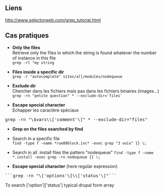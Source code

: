 ## Liens 

http://www.selectorweb.com/grep_tutorial.html
## Cas pratiques

* **Only the files**    
Retrieve only the files in which the string is found whatever the number of instance in this file   
```grep -rl "my string```

* **Files inside a specific dir**   
```grep -r "autocomplete" sites/all/modules/nodequeue```   

* **Exclude dir**   
Chercher dans les fichiers mais pas dans les fichiers binaires (images...)   
```grep -rn "petite question" * --exclude-dir='files'```

* **Escape special character**   
Echapper les caractère spéciaux    
<pre>grep -rn "\$vars\\['comment'\]" * --exclude-dir="files"</pre>

* **Grep on the files searched by find**
- Search in a specific file   
```find -type f -name *rue89block.inc* -exec grep "3 voix" {} \;```

- Search in all .install files the pattern "nodequeue"
```find -type f -name *.install -exec grep -rn nodequeue {} \;```

* **Escape special character** (here regular expression)
<pre>```grep -rn "\['options'\]\\['status'\]"```</pre>

To search ['option']['status'] typical drupal form array   